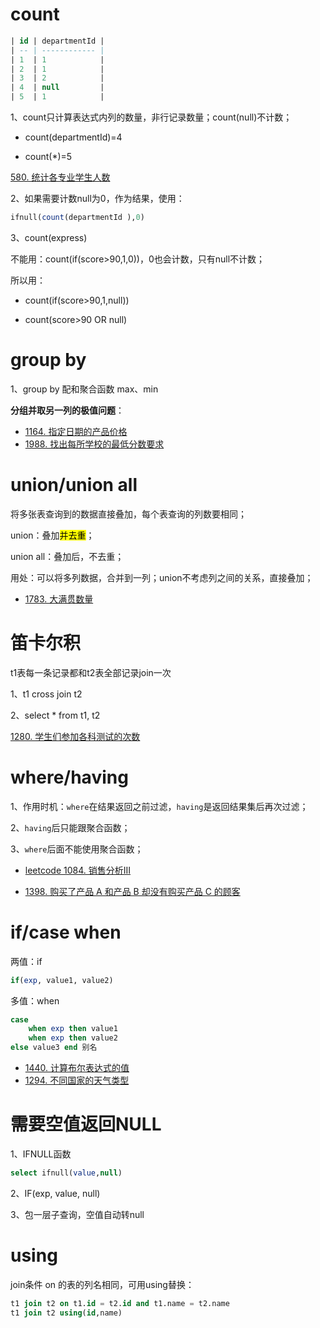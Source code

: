 # count

```sql
| id | departmentId |
| -- | ------------ |
| 1  | 1            |
| 2  | 1            |
| 3  | 2            |
| 4  | null         |
| 5  | 1            |
```

1、count只计算表达式内列的数量，非行记录数量；count(null)不计数；

- count(departmentId)=4

- count(*)=5

[580. 统计各专业学生人数](https://leetcode.cn/problems/count-student-number-in-departments/?envType=study-plan&id=sql-basic&plan=sql&plan_progress=1g3dies)

2、如果需要计数null为0，作为结果，使用：

```sql
ifnull(count(departmentId ),0)
```

3、count(express)

不能用：count(if(score>90,1,0))，0也会计数，只有null不计数；

所以用：

- count(if(score>90,1,null))

- count(score>90 OR null)

# group by

1、group by 配和聚合函数 max、min

**分组并取另一列的极值问题**：

- [1164. 指定日期的产品价格](https://leetcode.cn/problems/product-price-at-a-given-date/description/?envType=study-plan&id=sql-basic&plan=sql&plan_progress=1g3dies)
- [1988. 找出每所学校的最低分数要求](https://leetcode.cn/problems/find-cutoff-score-for-each-school/description/?envType=study-plan&id=sql-basic&plan=sql&plan_progress=1g3dies)

# union/union all

将多张表查询到的数据直接叠加，每个表查询的列数要相同；

union：叠加<mark>并去重</mark>；

union all：叠加后，不去重；

用处：可以将多列数据，合并到一列；union不考虑列之间的关系，直接叠加；

- [1783. 大满贯数量](https://leetcode.cn/problems/grand-slam-titles/description/?envType=study-plan&id=sql-basic&plan=sql&plan_progress=1g3dies)

# 笛卡尔积

t1表每一条记录都和t2表全部记录join一次

1、t1 cross join t2

2、select * from t1, t2

[1280. 学生们参加各科测试的次数](https://leetcode.cn/problems/students-and-examinations/description/?envType=study-plan&id=sql-basic&plan=sql&plan_progress=1g3dies)

# where/having

1、作用时机：`where`在结果返回之前过滤，`having`是返回结果集后再次过滤；

2、`having`后只能跟聚合函数；

3、`where`后面不能使用聚合函数；

- [leetcode 1084. 销售分析III](https://leetcode.cn/problems/sales-analysis-iii/description/?envType=study-plan&id=sql-beginner&plan=sql&plan_progress=12pggev)

- [1398. 购买了产品 A 和产品 B 却没有购买产品 C 的顾客](https://leetcode.cn/problems/customers-who-bought-products-a-and-b-but-not-c/description/?envType=study-plan&id=sql-basic&plan=sql&plan_progress=1g3dies)

# if/case when

两值：if

```sql
if(exp, value1, value2)
```

多值：when

```sql
case 
    when exp then value1
    when exp then value2
else value3 end 别名
```

- [1440. 计算布尔表达式的值](https://leetcode.cn/problems/evaluate-boolean-expression/description/?envType=study-plan&id=sql-basic&plan=sql&plan_progress=1g3dies)
- [1294. 不同国家的天气类型](https://leetcode.cn/problems/weather-type-in-each-country/description/?envType=study-plan&id=sql-basic&plan=sql&plan_progress=1g3dies)

# 需要空值返回NULL

1、IFNULL函数

```sql
select ifnull(value,null)
```

2、IF(exp, value, null)

3、包一层子查询，空值自动转null

# using

join条件 on 的表的列名相同，可用using替换：

```sql
t1 join t2 on t1.id = t2.id and t1.name = t2.name
t1 join t2 using(id,name)
```
